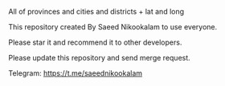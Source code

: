 All of provinces and cities and districts + lat and long

This repository created By Saeed Nikookalam to use everyone.

Please star it and recommend it to other developers.

Please update this repository and send merge request.

Telegram: https://t.me/saeednikookalam
